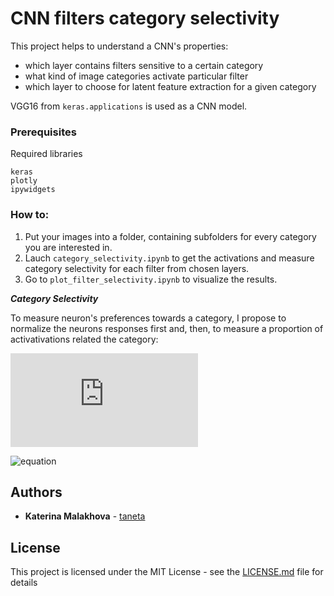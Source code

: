 # CNN filters category selectivity

This project helps to understand a CNN's properties: 

- which layer contains filters sensitive to a certain category
- what kind of image categories activate particular filter
- which layer to choose for latent feature extraction for a given category

VGG16 from `keras.applications` is used as a CNN model.


### Prerequisites

Required libraries

```
keras
plotly
ipywidgets
```
### How to:

1. Put your images into a folder, containing subfolders for every category you are interested in.
2. Lauch `category_selectivity.ipynb` to get the activations and measure category selectivity for each filter from chosen layers.
3. Go to `plot_filter_selectivity.ipynb` to visualize the results.


<b><i>Category Selectivity</i></b>

To measure neuron's preferences towards a category, I propose to normalize the neurons responses first and, then, to measure a proportion of activativations related the category:

![equation](http://latex.codecogs.com/gif.latex?NormalizedActivation%20%3D%20%5Cfrac%7BActivation%20-%20min%28Activation%29%7D%7Bmax%28Activation%29%20-%20min%28Activation%29%20+%20%5Cepsilon%7D)

![equation](http://latex.codecogs.com/gif.latex?CategorySelectivity&space;=&space;\frac{\sum(NormalizedActivation_{category})}&space;{N_{category}})


## Authors

* **Katerina Malakhova** - [taneta](https://github.com/taneta)


## License

This project is licensed under the MIT License - see the [LICENSE.md](LICENSE.md) file for details
